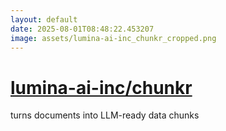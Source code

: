 ```yaml
---
layout: default
date: 2025-08-01T08:48:22.453207
image: assets/lumina-ai-inc_chunkr_cropped.png
---
```


# [lumina-ai-inc/chunkr](https://github.com/lumina-ai-inc/chunkr)

turns documents into LLM-ready data chunks
